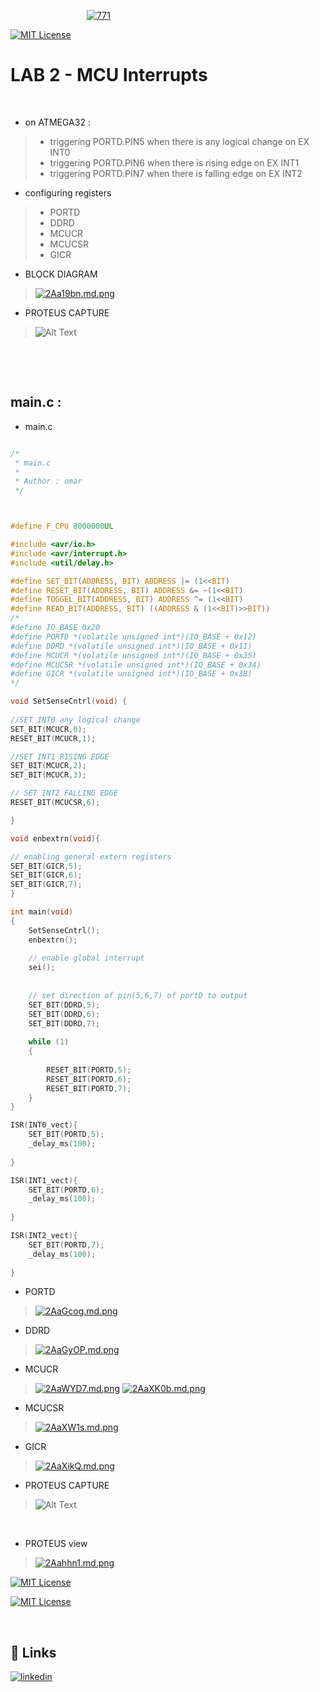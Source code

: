  &nbsp;&nbsp;&nbsp;&nbsp;&nbsp;&nbsp;&nbsp;&nbsp;&nbsp;&nbsp;&nbsp;&nbsp;&nbsp;&nbsp;&nbsp;&nbsp;&nbsp;&nbsp;&nbsp;&nbsp;&nbsp;&nbsp;&nbsp;&nbsp;&nbsp;&nbsp;&nbsp;&nbsp;&nbsp;&nbsp; <a href=""><img src="https://iili.io/2Aabe9f.md.png" alt="771" border="0"></a><br /><a target='_blank' href=''>



[![MIT License](https://img.shields.io/badge/ALL%20FILES%20-7A5BE2)]()

# LAB 2 - MCU Interrupts
&nbsp;
* on ATMEGA32  :
>* triggering PORTD.PIN5 when there is any logical change on EX INT0
>* triggering PORTD.PIN6 when there is rising edge on EX INT1
>* triggering PORTD.PIN7 when there is falling edge on EX INT2
&nbsp;
* configuring registers 
> * PORTD
> * DDRD
> * MCUCR
> * MCUCSR
> * GICR


* BLOCK DIAGRAM
> [![2Aa19bn.md.png](https://iili.io/2Aa19bn.md.png)]()
&nbsp;


* PROTEUS CAPTURE
> ![Alt Text](https://s11.gifyu.com/images/Syob7.gif)

&nbsp;


&nbsp;


## main.c : 

* main.c 

```c code

/*
 * main.c
 *
 * Author : omar
 */ 



#define F_CPU 8000000UL

#include <avr/io.h>
#include <avr/interrupt.h>
#include <util/delay.h>

#define SET_BIT(ADDRESS, BIT) ADDRESS |= (1<<BIT)
#define RESET_BIT(ADDRESS, BIT) ADDRESS &= ~(1<<BIT)
#define TOGGEL_BIT(ADDRESS, BIT) ADDRESS ^= (1<<BIT)
#define READ_BIT(ADDRESS, BIT) ((ADDRESS & (1<<BIT)>>BIT))
/*
#define IO_BASE 0x20
#define PORTD *(volatile unsigned int*)(IO_BASE + 0x12)
#define DDRD *(volatile unsigned int*)(IO_BASE + 0x11)
#define MCUCR *(volatile unsigned int*)(IO_BASE + 0x35)
#define MCUCSR *(volatile unsigned int*)(IO_BASE + 0x34)
#define GICR *(volatile unsigned int*)(IO_BASE + 0x3B)
*/

void SetSenseCntrl(void) {
	
//SET INT0 any logical change
SET_BIT(MCUCR,0);
RESET_BIT(MCUCR,1);

//SET INT1 RISING EDGE
SET_BIT(MCUCR,2);
SET_BIT(MCUCR,3);

// SET INT2 FALLING EDGE
RESET_BIT(MCUCSR,6);

}

void enbextrn(void){

// enabling general extern registers 
SET_BIT(GICR,5);
SET_BIT(GICR,6);
SET_BIT(GICR,7);	
}

int main(void)
{
	SetSenseCntrl();
	enbextrn();
	
	// enable global interrupt
	sei();
	
	
	// set direction of pin(5,6,7) of portD to output
	SET_BIT(DDRD,5);
	SET_BIT(DDRD,6);
	SET_BIT(DDRD,7);
    
    while (1) 
    {
		
		RESET_BIT(PORTD,5);
		RESET_BIT(PORTD,6);
		RESET_BIT(PORTD,7);
    }
}

ISR(INT0_vect){
	SET_BIT(PORTD,5);
	_delay_ms(100);
	
}

ISR(INT1_vect){
	SET_BIT(PORTD,6);
	_delay_ms(100);
	
}

ISR(INT2_vect){
	SET_BIT(PORTD,7);
	_delay_ms(100);
	
}


```



* PORTD
>[![2AaGcog.md.png](https://iili.io/2AaGcog.md.png)]()
&nbsp;


* DDRD
>[![2AaGyOP.md.png](https://iili.io/2AaGyOP.md.png)]()
&nbsp;


* MCUCR
>[![2AaWYD7.md.png](https://iili.io/2AaWYD7.md.png)]()
>[![2AaXK0b.md.png](https://iili.io/2AaXK0b.md.png)]()
&nbsp;


* MCUCSR
>[![2AaXW1s.md.png](https://iili.io/2AaXW1s.md.png)]()
&nbsp;


* GICR
>[![2AaXikQ.md.png](https://iili.io/2AaXikQ.md.png)](https://freeimage.host/i/2AaXikQ)
&nbsp;




* PROTEUS CAPTURE
> ![Alt Text](https://s11.gifyu.com/images/Syob7.gif)

&nbsp;


* PROTEUS view 
> [![2Aahhn1.md.png](https://iili.io/2Aahhn1.md.png)]()
&nbsp;



[![MIT License](https://img.shields.io/badge/ALL%20FILES%20-7A5BE2)]()


[![MIT License](https://img.shields.io/badge/go%20back%20-7A5BE2)]()

&nbsp;
&nbsp;
&nbsp;

## 🔗 Links

[![linkedin](https://img.shields.io/badge/linkedin-0A66C2?style=for-the-badge&logo=linkedin&logoColor=white)](https://www.linkedin.com/in/omar-samy-69a7241b0/)
